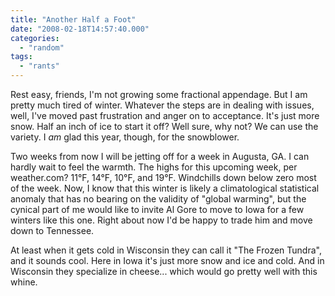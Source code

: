 ```yaml
---
title: "Another Half a Foot"
date: "2008-02-18T14:57:40.000"
categories: 
  - "random"
tags: 
  - "rants"
---
```


Rest easy, friends, I'm not growing some fractional appendage. But I am pretty much tired of winter. Whatever the steps are in dealing with issues, well, I've moved past frustration and anger on to acceptance. It's just more snow. Half an inch of ice to start it off? Well sure, why not? We can use the variety. I _am_ glad this year, though, for the snowblower.

Two weeks from now I will be jetting off for a week in Augusta, GA. I can hardly wait to feel the warmth. The highs for this upcoming week, per weather.com? 11°F, 14°F, 10°F, and 19°F. Windchills down below zero most of the week. Now, I know that this winter is likely a climatological statistical anomaly that has no bearing on the validity of "global warming", but the cynical part of me would like to invite Al Gore to move to Iowa for a few winters like this one. Right about now I'd be happy to trade him and move down to Tennessee.

At least when it gets cold in Wisconsin they can call it "The Frozen Tundra", and it sounds cool. Here in Iowa it's just more snow and ice and cold. And in Wisconsin they specialize in cheese... which would go pretty well with this whine.
